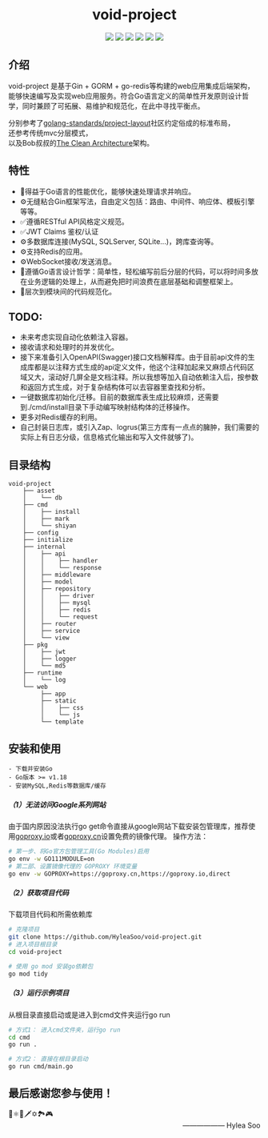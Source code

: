 
<div align=center>
    <h1>void-project</h1>
</div>
  

<div align=center>
    <a href="https://go.dev/doc/effective_go"><img src="https://img.shields.io/badge/GO-v1.20-blue"/></a>
    <a href="https://gin-gonic.com"><img src="https://img.shields.io/badge/Gin-v1.9.0-blue"/></a>
    <a href="https://gorm.io"><img src="https://img.shields.io/badge/GORM-v1.25.1-blue"/></a>
    <a href="https://redis.uptrace.dev"><img src="https://img.shields.io/badge/go--redis-v9.0.4-red"/></a>
    <a href="https://github.com/nhooyr.io/websocket"><img src="https://img.shields.io/badge/nhooyr.io/websocket-v1.8.7-green"/></a>
    <a href="https://github.com/golang-jwt/jwt"><img src="https://img.shields.io/badge/golang--jwt-v5-green"/></a>
</div>

## 介绍
void-project 是基于Gin + GORM + go-redis等构建的web应用集成后端架构，能够快速编写及实现web应用服务。符合Go语言定义的简单性开发原则设计哲学，同时兼顾了可拓展、易维护和规范化，在此中寻找平衡点。

分别参考了[golang-standards/project-layout](https://github.com/golang-standards/project-layout)社区约定俗成的标准布局，  
还参考传统mvc分层模式，  
以及Bob叔叔的[The Clean Architecture](https://blog.cleancoder.com/uncle-bob/2012/08/13/the-clean-architecture.html)架构。

## 特性
- 🚀得益于Go语言的性能优化，能够快速处理请求并响应。
- ⚙️无缝粘合Gin框架写法，自由定义包括：路由、中间件、响应体、模板引擎等等。
- ✅遵循RESTful API风格定义规范。
- ✅JWT Claims 鉴权/认证
- ⚙️多数据库连接(MySQL, SQLServer, SQLite...)，跨库查询等。
- ⚙️支持Redis的应用。
- ⚙️WebSocket接收/发送消息。
- 🔢遵循Go语言设计哲学：简单性，轻松编写前后分层的代码，可以将时间多放在业务逻辑的处理上，从而避免把时间浪费在底层基础和调整框架上。
- 🔢层次到模块间的代码规范化。

## TODO:
- 未来考虑实现自动化依赖注入容器。
- 接收请求和处理时的并发优化。
- 接下来准备引入OpenAPI(Swagger)接口文档解释库。由于目前api文件的生成库都是以注释方式生成的api定义文件，他这个注释加起来又麻烦占代码区域又大，滚动好几屏全是文档注释。所以我想等加入自动依赖注入后，按参数和返回方式生成，对于复杂结构体可以去容器里查找和分析。
- 一键数据库初始化/迁移。目前的数据库表生成比较麻烦，还需要到./cmd/install目录下手动编写映射结构体的迁移操作。
- 更多对Redis缓存的利用。
- 自己封装日志库，或引入Zap、logrus(第三方库有一点点的臃肿，我们需要的实际上有日志分级，信息格式化输出和写入文件就够了)。

## 目录结构
```
void-project
    ├── asset
    │    └── db
    ├── cmd
    │    ├── install
    │    ├── mark
    │    └── shiyan
    ├── config
    ├── initialize
    ├── internal
    │    ├── api
    │    │    ├── handler
    │    │    └── response
    │    ├── middleware
    │    ├── model
    │    ├── repository
    │    │    ├── driver
    │    │    ├── mysql
    │    │    ├── redis
    │    │    └── request
    │    ├── router
    │    ├── service
    │    └── view
    ├── pkg
    │    ├── jwt
    │    ├── logger
    │    └── md5
    ├── runtime
    │    └── log
    └── web
         ├── app
         ├── static
         │    ├── css
         │    └── js
         └── template

```

## 安装和使用
```
- 下载并安装Go
- Go版本 >= v1.18
- 安装MySQL,Redis等数据库/缓存
```
##### （1）无法访问Google系列网站
由于国内原因没法执行go get命令直接从google网站下载安装包管理库，推荐使用[goproxy.io](https://goproxy.io/zh/)或者[goproxy.cn](https://goproxy.cn/)设置免费的镜像代理。
操作方法：
```bash
# 第一步、将Go官方包管理工具(Go Modules)启用
go env -w GO111MODULE=on 
# 第二部、设置镜像代理的 GOPROXY 环境变量
go env -w GOPROXY=https://goproxy.cn,https://goproxy.io,direct
```

##### （2）获取项目代码
下载项目代码和所需依赖库
```bash
# 克隆项目
git clone https://github.com/HyleaSoo/void-project.git
# 进入项目根目录
cd void-project

# 使用 go mod 安装go依赖包
go mod tidy
```

##### （3）运行示例项目
从根目录直接启动或是进入到cmd文件夹运行go run
```bash
# 方式1： 进入cmd文件夹，运行go run
cd cmd
go run .

# 方式2： 直接在根目录启动
go run cmd/main.go
```  

## 最后感谢您参与使用！  
<div>
    <span>🌌⚛️🔮🗡️✡️🏞️🎮</span>
</div>
<div align=right>
    <label>—————— Hylea Soo<label>
</div>  




